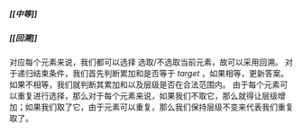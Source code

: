 ##### [[中等]]
##### [[回溯]]

对应每个元素来说，我们都可以选择 选取/不选取当前元素，故可以采用回溯。
对于递归结束条件，我们首先判断累加和是否等于 $target$ ，如果相等，更新答案。如果不相等，我们就判断其累加和以及层级是否在合法范围内。
由于每个元素可以重复进行选择，那么对于每个元素来说，如果我们不取它，那么就得让层级增加；如果我们取了它，由于元素可以重复，那么我们保持层级不变来代表我们重复取了。
